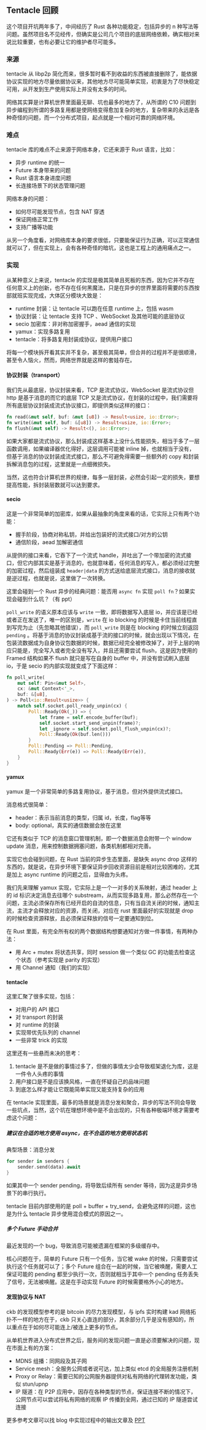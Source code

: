 ## Tentacle 回顾

这个项目开坑两年多了，中间经历了 Rust 各种功能稳定，包括异步的 n 种写法等问题。虽然项目名不见经传，但确实是公司几个项目的底层网络依赖，确实相对来说比较重要，也有必要让它的维护者尽可能多。

### 来源

tentacle 从 libp2p 简化而来，很多暂时看不到收益的东西被直接删除了，能依据协议实现的地方尽量依据协议来，其他地方尽可能简单实现，初衷是为了尽快稳定可用，从开发到生产使用实际上并没有太多的时间。

网络其实算是计算机世界里面最无聊、坑也最多的地方了，从所谓的 C10 问题到异步编程到所谓的多路复用都是使网络变得愈加复杂的地方，复杂带来的永远是各种奇怪的问题，而一个分布式项目，起点就是一个相对可靠的网络环境。

### 难点

tentacle 库的难点不止来源于网络本身，它还来源于 Rust 语言，比如：

- 异步 runtime 的统一
- Future 本身带来的问题
- Rust 语言本身进度问题
- 长连接场景下的状态管理问题

网络本身的问题：

- 如何尽可能发现节点，包含 NAT 穿透
- 保证网络正常工作
- 支持广播等功能

从另一个角度看，对网络库本身的要求很低，只要能保证行为正确，可以正常通信就可以了，但在实现上，会有各种奇怪的暗坑，这也是工程上的通用痛点之一。

### 实现

从某种意义上来说，tentacle 的实现是极其简单且死板的东西，因为它并不存在任何意义上的创新，也不存在任何黑魔法，只是在异步的世界里面将需要的东西按部就班实现完成，大体区分模块大致是：

- runtime 封装：让 tentacle 可以跑在任意 runtime 上，包括 wasm
- 协议封装：让 tentacle 支持 TCP 、WebSocket 及其他可能的底层协议
- secio 加密库：非对称加密握手，aead 通信的实现
- yamux：实现多路复用
- tentacle：将多路复用封装成协议，提供用户接口

将每一个模块拆开看其实并不复杂，甚至极其简单，但合并的过程并不是很顺滑，甚至令人恼火，然而，网络世界就是这样的套娃存在。

#### 协议封装（transport）

我们先从最底层，协议封装来看，TCP 是流式协议，WebSocket 是流式协议但 http 是基于消息的而它的底层 TCP 又是流式协议，在封装的过程中，我们需要将所有底层协议封装成流式协议接口，即提供类似这样的接口：

```rust
fn read(&mut self, buf: &mut [u8]) -> Result<usize, io::Error>;
fn write(&mut self, buf: &[u8]) -> Result<usize, io::Error>;
fn flush(&mut self) -> Result<(), io::Error>;
```

如果大家都是流式协议，那么封装成这样基本上没什么性能损失，相当于多了一层函数调用，如果编译器优化得好，这层调用可能被 inline 掉，也就相当于没有，但基于消息的协议封装成流式接口，那么不可避免得需要一些额外的 copy 和封装拆解消息包的过程，这里就是一点细微损失。

当然，这也符合计算机世界的规律，每多一层封装，必然会引起一定的损失，要想提高性能，拆封装层数就可以达到要求。

#### secio

这是一个非常简单的加密库，如果从最抽象的角度来看的话，它实际上只有两个功能：

- 握手阶段，协商对称私钥，并给出包装好的流式接口/对方的公钥
- 通信阶段，aead 加解密通信

从提供的接口来看，它吞下了一个流式 handle，并吐出了一个带加密的流式接口，但它内部其实是基于消息的，也就意味着，任何消息的写入，都必须经过完整的加密过程，然后组装成 `header|data` 的方式送给底层流式接口，消息的接收就是逆过程，也就是说，这里做了一次转换。

这里会碰到一个 Rust 异步的经典问题：能否用 `async fn` 实现 `poll fn`？如果实现会碰到什么坑？（有 ppt）

`poll_write` 的语义原本应该与 `write` 一致，即将数据写入底层 io，并应该是已经或者正在发送了，唯一的区别是，`write` 在 io blocking 的时候是卡住当前线程直到写完为止（先忽略其他错误），而 `poll_write` 则是在 blocking 的时候立刻返回 `pending` 。将基于消息的协议封装成基于流的接口的时候，就会出现以下情况，在包装流数据成为自身协议包数据的时候，数据已经完全被修改掉了，对于上层的响应只能是，完全写入或者完全没有写入，并且还需要尝试 flush，这是因为使用的 Framed 结构如果不 flush 就只是写在自身的 buffer 中，并没有尝试刷入底层 io，于是 secio 的内部实现就变成了下面这样：

```rust
fn poll_write(
    mut self: Pin<&mut Self>,
    cx: &mut Context<'_>,
    buf: &[u8],
) -> Poll<io::Result<usize>> {
    match self.socket.poll_ready_unpin(cx) {
        Poll::Ready(Ok(_)) => {
            let frame = self.encode_buffer(buf);
            self.socket.start_send_unpin(frame)?;
            let _ignore = self.socket.poll_flush_unpin(cx)?;
            Poll::Ready(Ok(buf.len()))
        }
        Poll::Pending => Poll::Pending,
        Poll::Ready(Err(e)) => Poll::Ready(Err(e)),
    }
}
```

#### yamux

yamux 是一个非常简单的多路复用协议，基于消息，但对外提供流式接口。

消息格式很简单：

- header：表示当前消息的类型，归属 id，长度，flag等等
- body: optional，真实的通信数据会放在这里

它还有类似于 TCP 的消息窗口管理机制，即一个数据消息会附带一个 window update 消息，用来控制数据拥塞问题，各类机制都相对完善。

实现它也会碰到问题，在 Rust 当前的异步生态里面，是缺失 async drop 这样的东西的，就是说，在异步环境下要保证异步回收资源目前是相对比较困难的，尤其是加上 async runtime 的问题之后，显得由为头疼。

我们先来理解 yamux 实现，它实际上是一个一对多的关系映射，通过 header 上的 id 标识决定消息去往哪个 substream，从而实现多路复用，那么必然存在一个问题，主流必须保存所有已经开启的自流的信息，只有当自流关闭的时候，通知主流，主流才会释放对应的资源，而关闭，对应在 rust 里面最好的实现就是 drop 的时候检查资源释放，且必须保证释放的信号一定要通知到位。

在 Rust 里面，有完全所有权的两个数据结构想要通知对方做一件事情，有两种办法：

- 用 Arc + mutex 将状态共享，同时 session 做一个类似 GC 的功能去检查这个状态（参考实现是 parity 的实现）
- 用 Channel 通知（我们的实现）

#### tentacle

这里汇聚了很多实现，包括：

- 对用户的 API 接口
- 对 transport 的封装
- 对 runtime 的封装
- 实现带优先队列的 channel
- 一些非常 trick 的实现

这里还有一些悬而未决的思考：

1. tentacle 是不是做的事情过多了，但做的事情太少会导致框架退化为库，这是一件令人头疼的事情
2. 用户接口是不是应该换风格，一直在怀疑自己的品味问题
3. 到底怎么样才能让它既能简单实现又能支持复杂的应用

在 tentacle 实现里面，最多的场景就是消息分发和聚合，异步的写法不同会导致一些坑点，当然，这个坑在理想环境中是不会出现的，只有各种极端环境才需要考虑这个问题：

##### 建议在合适的地方使用 async，在不合适的地方使用状态机

典型场景：消息分发

```rust
for sender in senders {
	sender.send(data).await
}
```

如果其中一个 sender pending，将导致后续所有 sender 等待，因为这是异步场景下的串行执行。

tentacle 目前内部使用的是 poll + buffer + try_send，会避免这样的问题，这也是为什么 tentacle 异步使用混合模式的原因之一。

##### 多个 Future 手动合并

最近发现的一个 bug，导致消息可能被遗漏在框架的多级缓存中。

核心问题在于，简单的 Future 只有一个任务，当它被 wake 的时候，只需要尝试执行这个任务就可以了；多个 Future 组合在一起的时候，当它被唤醒，需要人工保证可能的 pending 都至少执行一次，否则就相当于其中一个 pending 任务丢失了信号，无法被唤醒。这是在手动实现 Future 的时候需要格外小心的地方。 

#### 发现协议与 NAT

ckb 的发现模型参考的是 bitcoin 的尽力发现模型，与 ipfs 实时构建 kad 网络拓扑不一样的地方在于，ckb 只关心直连的部分，其余部分几乎是没有感知的，所以重点在于如何尽可能连上/被连上更多的节点。

从单机世界进入分布式世界之后，服务间的发现问题一直是必须要解决的问题，现在市面上有的方案：

- MDNS 组播：同网段及其子网
- Service mesh：全服务公网或者说可达，加上类似 etcd 的全局服务注册机制
- Proxy or Relay：需要已知的公网服务器提供对私有网络的代理转发功能，类似 stun/upnp
- IP 隧道：在 P2P 应用中，因存在各种类型的节点，保证连接不断的情况下，公网节点可以尝试将私有网络的观察 IP 传播到全网，通过已知的 IP 隧道尝试连接


更多参考文章可以找 blog 中实现过程中的输出文章及 [PPT](https://docs.google.com/presentation/d/1bIrOMSXuJ6bWQH26I6AZAy6RFgJE9i8IHrfIP2tyE9s/edit?usp=sharing)
